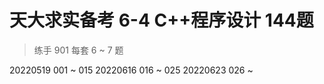 #  天大求实备考 6-4 C++程序设计 144题 
>练手
> 901 每套 6 ~ 7 题

20220519 001 ~ 015
20220616 016 ~ 025
20220623 026 ~ 

